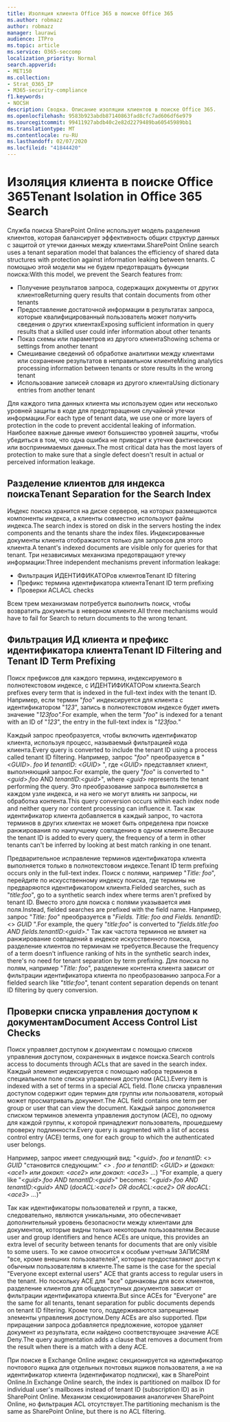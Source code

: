 ```yaml
---
title: Изоляция клиента Office 365 в поиске Office 365
ms.author: robmazz
author: robmazz
manager: laurawi
audience: ITPro
ms.topic: article
ms.service: O365-seccomp
localization_priority: Normal
search.appverid:
- MET150
ms.collection:
- Strat_O365_IP
- M365-security-compliance
f1.keywords:
- NOCSH
description: Сводка. Описание изоляции клиентов в поиске Office 365.
ms.openlocfilehash: 9583b923abdb87140863fad8cfc7ad606df6e979
ms.sourcegitcommit: 99411927abdb40c2e82d2279489ba60545989bb1
ms.translationtype: MT
ms.contentlocale: ru-RU
ms.lasthandoff: 02/07/2020
ms.locfileid: "41844420"
---
```

# <a name="tenant-isolation-in-office-365-search"></a><span data-ttu-id="8128d-103">Изоляция клиента в поиске Office 365</span><span class="sxs-lookup"><span data-stu-id="8128d-103">Tenant Isolation in Office 365 Search</span></span>

<span data-ttu-id="8128d-104">Служба поиска SharePoint Online использует модель разделения клиентов, которая балансирует эффективность общих структур данных с защитой от утечки данных между клиентами.</span><span class="sxs-lookup"><span data-stu-id="8128d-104">SharePoint Online search uses a tenant separation model that balances the efficiency of shared data structures with protection against information leaking between tenants.</span></span> <span data-ttu-id="8128d-105">С помощью этой модели мы не будем предотвращать функции поиска:</span><span class="sxs-lookup"><span data-stu-id="8128d-105">With this model, we prevent the Search features from:</span></span>

- <span data-ttu-id="8128d-106">Получение результатов запроса, содержащих документы от других клиентов</span><span class="sxs-lookup"><span data-stu-id="8128d-106">Returning query results that contain documents from other tenants</span></span>
- <span data-ttu-id="8128d-107">Предоставление достаточной информации в результатах запроса, которые квалифицированный пользователь может получить сведения о других клиентах</span><span class="sxs-lookup"><span data-stu-id="8128d-107">Exposing sufficient information in query results that a skilled user could infer information about other tenants</span></span>
- <span data-ttu-id="8128d-108">Показ схемы или параметров из другого клиента</span><span class="sxs-lookup"><span data-stu-id="8128d-108">Showing schema or settings from another tenant</span></span>
- <span data-ttu-id="8128d-109">Смешивание сведений об обработке аналитики между клиентами или сохранение результатов в неправильном клиенте</span><span class="sxs-lookup"><span data-stu-id="8128d-109">Mixing analytics processing information between tenants or store results in the wrong tenant</span></span>
- <span data-ttu-id="8128d-110">Использование записей словаря из другого клиента</span><span class="sxs-lookup"><span data-stu-id="8128d-110">Using dictionary entries from another tenant</span></span>

<span data-ttu-id="8128d-111">Для каждого типа данных клиента мы используем один или несколько уровней защиты в коде для предотвращения случайной утечки информации.</span><span class="sxs-lookup"><span data-stu-id="8128d-111">For each type of tenant data, we use one or more layers of protection in the code to prevent accidental leaking of information.</span></span> <span data-ttu-id="8128d-112">Наиболее важные данные имеют большинство уровней защиты, чтобы убедиться в том, что одна ошибка не приводит к утечке фактических или воспринимаемых данных.</span><span class="sxs-lookup"><span data-stu-id="8128d-112">The most critical data has the most layers of protection to make sure that a single defect doesn't result in actual or perceived information leakage.</span></span>

## <a name="tenant-separation-for-the-search-index"></a><span data-ttu-id="8128d-113">Разделение клиентов для индекса поиска</span><span class="sxs-lookup"><span data-stu-id="8128d-113">Tenant Separation for the Search Index</span></span>

<span data-ttu-id="8128d-114">Индекс поиска хранится на диске серверов, на которых размещаются компоненты индекса, а клиенты совместно используют файлы индекса.</span><span class="sxs-lookup"><span data-stu-id="8128d-114">The search index is stored on disk in the servers hosting the index components and the tenants share the index files.</span></span> <span data-ttu-id="8128d-115">Индексированные документы клиента отображаются только для запросов для этого клиента.</span><span class="sxs-lookup"><span data-stu-id="8128d-115">A tenant's indexed documents are visible only for queries for that tenant.</span></span> <span data-ttu-id="8128d-116">Три независимых механизма предотвращают утечку информации:</span><span class="sxs-lookup"><span data-stu-id="8128d-116">Three independent mechanisms prevent information leakage:</span></span>

- <span data-ttu-id="8128d-117">Фильтрация ИДЕНТИФИКАТОРов клиентов</span><span class="sxs-lookup"><span data-stu-id="8128d-117">Tenant ID filtering</span></span>
- <span data-ttu-id="8128d-118">Префикс термина идентификатора клиента</span><span class="sxs-lookup"><span data-stu-id="8128d-118">Tenant ID term prefixing</span></span>
- <span data-ttu-id="8128d-119">Проверки ACL</span><span class="sxs-lookup"><span data-stu-id="8128d-119">ACL checks</span></span>

<span data-ttu-id="8128d-120">Всем трем механизмам потребуется выполнить поиск, чтобы возвратить документы в неверном клиенте.</span><span class="sxs-lookup"><span data-stu-id="8128d-120">All three mechanisms would have to fail for Search to return documents to the wrong tenant.</span></span>

## <a name="tenant-id-filtering-and-tenant-id-term-prefixing"></a><span data-ttu-id="8128d-121">Фильтрация ИД клиента и префикс идентификатора клиента</span><span class="sxs-lookup"><span data-stu-id="8128d-121">Tenant ID Filtering and Tenant ID Term Prefixing</span></span>

<span data-ttu-id="8128d-122">Поиск префиксов для каждого термина, индексируемого в полнотекстовом индексе, с ИДЕНТИФИКАТОРом клиента.</span><span class="sxs-lookup"><span data-stu-id="8128d-122">Search prefixes every term that is indexed in the full-text index with the tenant ID.</span></span> <span data-ttu-id="8128d-123">Например, если термин "*foo*" индексируется для клиента с идентификатором "*123*", запись в полнотекстовом индексе будет иметь значение "*123foo".*</span><span class="sxs-lookup"><span data-stu-id="8128d-123">For example, when the term "*foo*" is indexed for a tenant with an ID of "*123*", the entry in the full-text index is "*123foo.*"</span></span>

<span data-ttu-id="8128d-124">Каждый запрос преобразуется, чтобы включить идентификатор клиента, используя процесс, называемый фильтрацией кода клиента.</span><span class="sxs-lookup"><span data-stu-id="8128d-124">Every query is converted to include the tenant ID using a process called tenant ID filtering.</span></span> <span data-ttu-id="8128d-125">Например, запрос "*foo*" преобразуется в "<*GUID*>. *foo* И *tenantID*: <*GUID*> ", где <*GUID*> представляет клиент, выполняющий запрос.</span><span class="sxs-lookup"><span data-stu-id="8128d-125">For example, the query "*foo*" is converted to "<*guid*>.*foo* AND *tenantID*:<*guid*>", where <*guid*> represents the tenant performing the query.</span></span> <span data-ttu-id="8128d-126">Это преобразование запроса выполняется в каждом узле индекса, и на него не могут влиять ни запросы, ни обработка контента.</span><span class="sxs-lookup"><span data-stu-id="8128d-126">This query conversion occurs within each index node and neither query nor content processing can influence it.</span></span> <span data-ttu-id="8128d-127">Так как идентификатор клиента добавляется в каждый запрос, то частота терминов в других клиентах не может быть определена при поиске ранжирования по наилучшему совпадению в одном клиенте.</span><span class="sxs-lookup"><span data-stu-id="8128d-127">Because the tenant ID is added to every query, the frequency of a term in other tenants can't be inferred by looking at best match ranking in one tenant.</span></span>

<span data-ttu-id="8128d-128">Предварительное исправление терминов идентификатора клиента выполняется только в полнотекстовом индексе.</span><span class="sxs-lookup"><span data-stu-id="8128d-128">Tenant ID term prefixing occurs only in the full-text index.</span></span> <span data-ttu-id="8128d-129">Поиск с полями, например "*Title: foo*", перейдите по искусственному индексу поиска, где термины не предваряются идентификатором клиента.</span><span class="sxs-lookup"><span data-stu-id="8128d-129">Fielded searches, such as "*title:foo*", go to a synthetic search index where terms aren't prefixed by tenant ID.</span></span> <span data-ttu-id="8128d-130">Вместо этого для поиска с полями указывается имя поля.</span><span class="sxs-lookup"><span data-stu-id="8128d-130">Instead, fielded searches are prefixed with the field name.</span></span> <span data-ttu-id="8128d-131">Например, запрос "*Title: foo*" преобразуется в "*Fields. Title: foo and Fields. tenantID*: <> *GUID* ".</span><span class="sxs-lookup"><span data-stu-id="8128d-131">For example, the query "*title:foo*" is converted to "*fields.title:foo AND fields.tenantID*:<*guid*>."</span></span> <span data-ttu-id="8128d-132">Так как частота терминов не влияет на ранжирование совпадений в индексе искусственного поиска, разделение клиентов по терминам не требуется.</span><span class="sxs-lookup"><span data-stu-id="8128d-132">Because the frequency of a term doesn't influence ranking of hits in the synthetic search index, there's no need for tenant separation by term prefixing.</span></span> <span data-ttu-id="8128d-133">Для поиска по полям, например "*Title: foo*", разделение контента клиента зависит от фильтрации идентификатора клиента по преобразованию запроса.</span><span class="sxs-lookup"><span data-stu-id="8128d-133">For a fielded search like "*title:foo*", tenant content separation depends on tenant ID filtering by query conversion.</span></span>

## <a name="document-access-control-list-checks"></a><span data-ttu-id="8128d-134">Проверки списка управления доступом к документам</span><span class="sxs-lookup"><span data-stu-id="8128d-134">Document Access Control List Checks</span></span>

<span data-ttu-id="8128d-135">Поиск управляет доступом к документам с помощью списков управления доступом, сохраненных в индексе поиска.</span><span class="sxs-lookup"><span data-stu-id="8128d-135">Search controls access to documents through ACLs that are saved in the search index.</span></span> <span data-ttu-id="8128d-136">Каждый элемент индексируется с помощью набора терминов в специальном поле списка управления доступом (ACL).</span><span class="sxs-lookup"><span data-stu-id="8128d-136">Every item is indexed with a set of terms in a special ACL field.</span></span> <span data-ttu-id="8128d-137">Поле списка управления доступом содержит один термин для группы или пользователя, который может просматривать документ.</span><span class="sxs-lookup"><span data-stu-id="8128d-137">The ACL field contains one term per group or user that can view the document.</span></span> <span data-ttu-id="8128d-138">Каждый запрос дополняется списком терминов элемента управления доступом (ACE), по одному для каждой группы, к которой принадлежит пользователь, прошедшему проверку подлинности.</span><span class="sxs-lookup"><span data-stu-id="8128d-138">Every query is augmented with a list of access control entry (ACE) terms, one for each group to which the authenticated user belongs.</span></span>

<span data-ttu-id="8128d-139">Например, запрос имеет следующий вид: "<*guid*>. *foo и tenantID*: <> *GUID* "становится следующим:" *<>* . *foo и tenantID*: <*GUID*> *и* (*докакл:*<*ace1*> *или докакл*: <*ace2*> *или докакл*: <*ace3*> *...*) "</span><span class="sxs-lookup"><span data-stu-id="8128d-139">For example, a query like "<*guid*>.*foo AND tenantID*:<*guid*>" becomes: "<*guid*>.*foo AND tenantID*:<*guid*> *AND* (*docACL:*<*ace1*> *OR docACL*:<*ace2*> *OR docACL*:<*ace3*> *...*)"</span></span>

<span data-ttu-id="8128d-140">Так как идентификаторы пользователей и групп, а также, следовательно, являются уникальными, это обеспечивает дополнительный уровень безопасности между клиентами для документов, которые видны только некоторым пользователям.</span><span class="sxs-lookup"><span data-stu-id="8128d-140">Because user and group identifiers and hence ACEs are unique, this provides an extra level of security between tenants for documents that are only visible to some users.</span></span> <span data-ttu-id="8128d-141">То же самое относится к особым учетным ЗАПИСЯМ "все, кроме внешних пользователей", которые предоставляют доступ к обычным пользователям в клиенте.</span><span class="sxs-lookup"><span data-stu-id="8128d-141">The same is the case for the special "Everyone except external users" ACE that grants access to regular users in the tenant.</span></span> <span data-ttu-id="8128d-142">Но поскольку ACE для "все" одинаковы для всех клиентов, разделение клиентов для общедоступных документов зависит от фильтрации идентификатора клиента.</span><span class="sxs-lookup"><span data-stu-id="8128d-142">But since ACEs for "Everyone" are the same for all tenants, tenant separation for public documents depends on tenant ID filtering.</span></span> <span data-ttu-id="8128d-143">Кроме того, поддерживаются запрещенные элементы управления доступом.</span><span class="sxs-lookup"><span data-stu-id="8128d-143">Deny ACEs are also supported.</span></span> <span data-ttu-id="8128d-144">При приращении запроса добавляется предложение, которое удаляет документ из результата, если найдено соответствующее значение ACE Deny.</span><span class="sxs-lookup"><span data-stu-id="8128d-144">The query augmentation adds a clause that removes a document from the result when there is a match with a deny ACE.</span></span>

<span data-ttu-id="8128d-145">При поиске в Exchange Online индекс секционируется на идентификатор почтового ящика для отдельных почтовых ящиков пользователя, а не на идентификатор клиента (идентификатор подписки), как в SharePoint Online.</span><span class="sxs-lookup"><span data-stu-id="8128d-145">In Exchange Online search, the index is partitioned on mailbox ID for individual user's mailboxes instead of tenant ID (subscription ID) as in SharePoint Online.</span></span> <span data-ttu-id="8128d-146">Механизм секционирования аналогичен SharePoint Online, но фильтрация ACL отсутствует.</span><span class="sxs-lookup"><span data-stu-id="8128d-146">The partitioning mechanism is the same as SharePoint Online, but there is no ACL filtering.</span></span>
